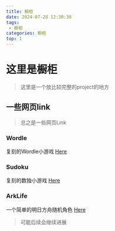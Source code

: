 ```yaml
---
title: 橱柜
date: 2024-07-28 12:30:30
tags:
 - 橱柜
categories: 橱柜
top: 1
---
```


# 这里是橱柜

>这里是一个放比较完整的project的地方

## 一些网页link

>总之是一些网页Link

### Wordle

复刻的Wordle小游戏 [Here](https://sevmeowple.github.io/Wordle)

### Sudoku

复刻的数独小游戏 [Here](https://sevmeowple.github.io/Sudoku)

### ArkLife

一个简单的明日方舟随机角色 [Here](https://sevmeowple.github.io/Arkrun)
>可能后续会继续进展
